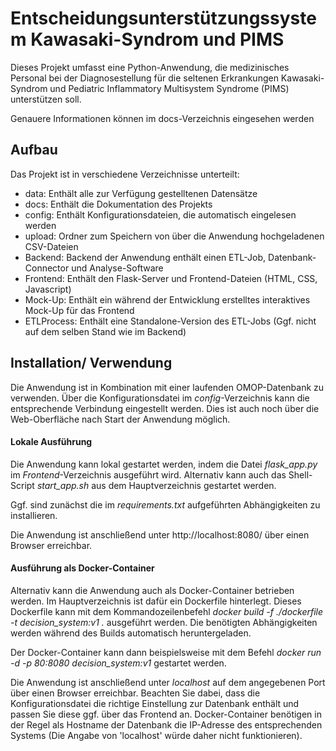 # Entscheidungsunterstützungssystem Kawasaki-Syndrom und PIMS

Dieses Projekt umfasst eine Python-Anwendung, die medizinisches Personal bei der Diagnosestellung für die seltenen Erkrankungen Kawasaki-Syndrom und Pediatric Inflammatory Multisystem Syndrome (PIMS) unterstützen soll. 

Genauere Informationen können im docs-Verzeichnis eingesehen werden

## Aufbau

Das Projekt ist in verschiedene Verzeichnisse unterteilt:

- data: Enthält alle zur Verfügung gestelltenen Datensätze
- docs: Enthält die Dokumentation des Projekts
- config: Enthält Konfigurationsdateien, die automatisch eingelesen werden
- upload: Ordner zum Speichern von über die Anwendung hochgeladenen CSV-Dateien
- Backend: Backend der Anwendung enthält einen ETL-Job, Datenbank-Connector und Analyse-Software
- Frontend: Enthält den Flask-Server und Frontend-Dateien (HTML, CSS, Javascript)
- Mock-Up: Enthält ein während der Entwicklung erstelltes interaktives Mock-Up für das Frontend
- ETLProcess: Enthält eine Standalone-Version des ETL-Jobs (Ggf. nicht auf dem selben Stand wie im Backend)

## Installation/ Verwendung

Die Anwendung ist in Kombination mit einer laufenden OMOP-Datenbank zu verwenden. Über die Konfigurationsdatei im *config*-Verzeichnis kann die entsprechende Verbindung eingestellt werden. Dies ist auch noch über die Web-Oberfläche nach Start der Anwendung möglich.

#### Lokale Ausführung

Die Anwendung kann lokal gestartet werden, indem die Datei *flask_app.py* im *Frontend*-Verzeichnis ausgeführt wird. Alternativ kann auch das Shell-Script *start_app.sh* aus dem Hauptverzeichnis gestartet werden.

Ggf. sind zunächst die im *requirements.txt* aufgeführten Abhängigkeiten zu installieren.

Die Anwendung ist anschließend unter http://localhost:8080/ über einen Browser erreichbar.

#### Ausführung als Docker-Container

Alternativ kann die Anwendung auch als Docker-Container betrieben werden. Im Hauptverzeichnis ist dafür ein Dockerfile hinterlegt.
Dieses Dockerfile kann mit dem Kommandozeilenbefehl *docker build -f ./dockerfile -t decision_system:v1 .* ausgeführt werden. Die benötigten Abhängigkeiten werden während des Builds automatisch heruntergeladen.

Der Docker-Container kann dann beispielsweise mit dem Befehl *docker run -d -p 80:8080 decision_system:v1* gestartet werden.

Die Anwendung ist anschließend unter *localhost* auf dem angegebenen Port über einen Browser erreichbar. Beachten Sie dabei, dass die Konfigurationsdatei die richtige Einstellung zur Datenbank enthält und passen Sie diese ggf. über das Frontend an. Docker-Container benötigen in der Regel als Hostname der Datenbank die IP-Adresse des entsprechenden Systems (Die Angabe von 'localhost' würde daher nicht funktionieren).
